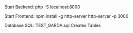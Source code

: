 Start Backend: php -S localhost:8000 

Start Frontend: npm install -g http-server http-server -p 3000 

Database SQL: TEST_GARDA.sql Creates Tables
